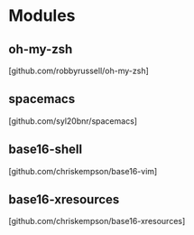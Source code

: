 # Modules

## oh-my-zsh
[github.com/robbyrussell/oh-my-zsh]

## spacemacs
[github.com/syl20bnr/spacemacs]

## base16-shell
[github.com/chriskempson/base16-vim]

## base16-xresources
[github.com/chriskempson/base16-xresources]
